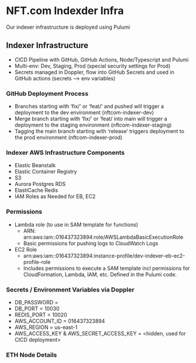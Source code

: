 # NFT.com Indexder Infra 

Our indexer infrastructure is deployed using Pulumi

## Indexer Infrastructure 
- CICD Pipeline with GitHub, GitHub Actions, Node/Typescript and Pulumi
- Multi-env: Dev, Staging, Prod (special security settings for Prod)
- Secrets managed in Doppler, flow into GitHub Secrets and used in GitHub actions (secrets —> env variables)

### GitHub Deployment Process 
- Branches starting with ‘fix/’ or ‘feat/’ and pushed will trigger a deployment to the dev environment (nftcom-indexer-dev)
- Merge branch starting with ‘fix/’ or ‘feat/ into main will trigger a deployment to the staging environment (nftcom-indexer-staging)
- Tagging the main branch starting with ‘release’ triggers deployment to the prod environment (nftcom-indexer-prod)

### Indexer AWS Infrastructure Components 
- Elastic Beanstalk
- Elastic Container Registry
- S3
- Aurora Postgres RDS
- ElastiCache Redis
- IAM Roles as Needed for EB, EC2

### Permissions
- Lambda role (to use in SAM template for functions)
    - ARN: arn:aws:iam::016437323894:role/AWSLambdaBasicExecutionRole
    - Basic permissions for pushing logs to CloudWatch Logs
- EC2 Role
    - arn:aws:iam::016437323894:instance-profile/dev-indexer-eb-ec2-profile-role
    - Includes permissions to execute a SAM template incl permissions for CloudFormation, Lambda, IAM, etc. Defined in the Pulumi code.

### Secrets / Environment Variables via Doppler
- DB_PASSWORD = <hidden>
- DB_PORT = 10030
- REDIS_PORT = 10020
- AWS_ACCOUNT_ID = 016437323894
- AWS_REGION = us-east-1
- AWS_ACCESS_KEY & AWS_SECRET_ACCESS_KEY = <hidden, used for CICD deployment>

### ETH Node Details 
